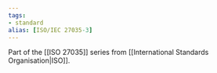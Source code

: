 ```yaml
---
tags: 
- standard
alias: [ISO/IEC 27035-3]
---
```

Part of the [[ISO 27035]] series from [[International Standards Organisation|ISO]].